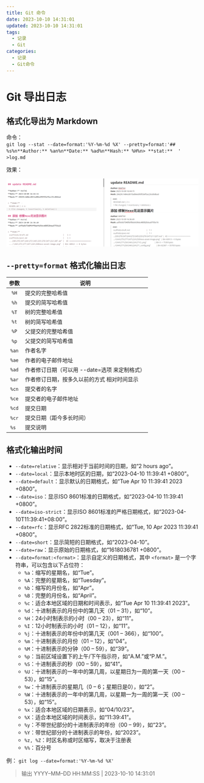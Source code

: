 ```yaml
---
title: Git 命令
date: 2023-10-10 14:31:01
updated: 2023-10-10 14:31:01
tags:
  - 记录
  - Git
categories:
  - 记录
  - Git命令
---
```


# Git 导出日志

## 格式化导出为 Markdown
命令：  
`git log --stat --date=format:'%Y-%m-%d %X' --pretty=format:'## %s%n**Author:** %an%n**Date:** %ad%n**Hash:** %H%n> **stat:**  ' >log.md`

效果：

![](./Git命令/log导出结果.png)

## `--pretty=format` 格式化输出日志
| 参数  | 说明                                          |
| :---: | --------------------------------------------- |
| `%H`  | 提交的完整哈希值                              |
| `%h`  | 提交的简写哈希值                              |
| `%T`  | 树的完整哈希值                                |
| `%t`  | 树的简写哈希值                                |
| `%P`  | 父提交的完整哈希值                            |
| `%p`  | 父提交的简写哈希值                            |
| `%an` | 作者名字                                      |
| `%ae` | 作者的电子邮件地址                            |
| `%ad` | 作者修订日期（可以用 --date=选项 来定制格式） |
| `%ar` | 作者修订日期，按多久以前的方式 相对时间显示   |
| `%cn` | 提交者的名字                                  |
| `%ce` | 提交者的电子邮件地址                          |
| `%cd` | 提交日期                                      |
| `%cr` | 提交日期（距今多长时间）                      |
| `%s ` | 提交说明                                      |

## 格式化输出时间
- `--date=relative`：显示相对于当前时间的日期，如“2 hours ago”。
- `--date=local`：显示本地时区的日期，如“2023-04-10 11:39:41 +0800”。
- `--date=default`：显示默认的日期格式，如“Tue Apr 10 11:39:41 2023 +0800”。
- `--date=iso`：显示ISO 8601标准的日期格式，如“2023-04-10 11:39:41 +0800”。
- `--date=iso-strict`：显示ISO 8601标准的严格日期格式，如“2023-04-10T11:39:41+08:00”。
- `--date=rfc`：显示RFC 2822标准的日期格式，如“Tue, 10 Apr 2023 11:39:41 +0800”。
- `--date=short`：显示简短的日期格式，如“2023-04-10”。
- `--date=raw`：显示原始的日期格式，如“1618036781 +0800”。
- `--date=format:<format>`：显示自定义的日期格式，其中 `<format>` 是一个字符串，可以包含以下占位符：
  - `%a`：缩写的星期名，如“Tue”。
  - `%A`：完整的星期名，如“Tuesday”。
  - `%b`：缩写的月份名，如“Apr”。
  - `%B`：完整的月份名，如“April”。
  - `%c`：适合本地区域的日期和时间表示，如“Tue Apr 10 11:39:41 2023”。
  - `%d`：十进制表示的月份中的第几天（01 – 31），如“10”。
  - `%H`：24小时制表示的小时（00 – 23），如“11”。
  - `%I`：12小时制表示的小时（01 – 12），如“11”。
  - `%j`：十进制表示的年份中的第几天（001 – 366），如“100”。
  - `%m`：十进制表示的月份（01 – 12），如“04”。
  - `%M`：十进制表示的分钟（00 – 59），如“39”。
  - `%p`：当前区域设置下的上午/下午指示符，如“A.M.”或“P.M.”。
  - `%S`：十进制表示的秒（00 – 59），如“41”。
  - `%U`：十进制表示的一年中的第几周，以星期日为一周的第一天（00 – 53），如“15”。
  - `%w`：十进制表示的星期几（0 – 6；星期日是0），如“2”。
  - `%W`：十进制表示的一年中的第几周，以星期一为一周的第一天（00 – 53），如“15”。
  - `%x`：适合本地区域的日期表示，如“04/10/23”。
  - `%X`：适合本地区域的时间表示，如“11:39:41”。
  - `%y`：不带世纪部分的十进制表示的年份（00 – 99），如“23”。
  - `%Y`：带世纪部分的十进制表示的年份，如“2023”。
  - `%z, %Z`：时区名称或时区缩写，取决于注册表
  - `%%`：百分号

例：
`git log --date=format:'%Y-%m-%d %X'`
> 输出 YYYY–MM–DD HH:MM:SS | 2023-10-10 14:31:01